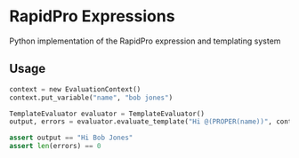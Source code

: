 RapidPro Expressions
====================

Python implementation of the RapidPro expression and templating system

Usage
-----

```python
context = new EvaluationContext()
context.put_variable("name", "bob jones")

TemplateEvaluator evaluator = TemplateEvaluator()
output, errors = evaluator.evaluate_template("Hi @(PROPER(name))", context, False)

assert output == "Hi Bob Jones"
assert len(errors) == 0
```